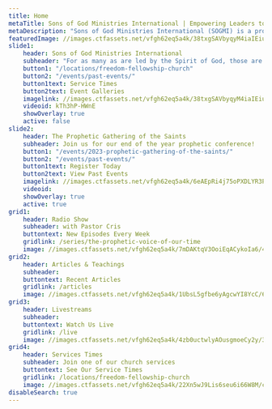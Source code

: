 ```yaml
---
title: Home
metaTitle: Sons of God Ministries International | Empowering Leaders to Empower Nations
metaDescription: "Sons of God Ministries International (SOGMI) is a prophetic and apostolic ministry. We focus on discipling the Body of Christ and spreading the Gospel throughout the world. We train believers to walk as overcomers in every area of life, build up the Body of Christ to go forth in the gifts of the Holy Spirit, and prepare God’s people for works of service until we all attain the full measure of the stature of Jesus Christ."
featuredImage: //images.ctfassets.net/vfgh62eq5a4k/38txgSAVbyqyM4iaIEiu8m/fd0ce8a519c635e7a8559e8ef0467dd2/download__3_.jpg
slide1: 
    header: Sons of God Ministries International
    subheader: "For as many as are led by the Spirit of God, those are the sons of God"
    button1: "/locations/freedom-fellowship-church"
    button2: "/events/past-events/"
    button1text: Service Times
    button2text: Event Galleries
    imagelink: //images.ctfassets.net/vfgh62eq5a4k/38txgSAVbyqyM4iaIEiu8m/fd0ce8a519c635e7a8559e8ef0467dd2/download__3_.jpg
    videoid: kTh3hP-HWnE
    showOverlay: true
    active: false 
slide2: 
    header: The Prophetic Gathering of the Saints
    subheader: Join us for our end of the year prophetic conference!
    button1: "/events/2023-prophetic-gathering-of-the-saints/"
    button2: "/events/past-events/"
    button1text: Register Today
    button2text: View Past Events
    imagelink: //images.ctfassets.net/vfgh62eq5a4k/6eAEpRi4j75oPXDLYR3PXR/19d05e0c2111a746d78727dbbe991b2b/ray-hennessy-gdTxVSAE5sk-unsplash.jpg
    videoid: 
    showOverlay: true
    active: true
grid1:
    header: Radio Show
    subheader: with Pastor Cris
    buttontext: New Episodes Every Week
    gridlink: /series/the-prophetic-voice-of-our-time
    image: //images.ctfassets.net/vfgh62eq5a4k/7mDAKtqV3OoiEqACykoIa6/4a6d3277b9deb857b30f5735771303fa/59de700b69f6bf000143ec7d_IMG_4878-as-Smart-Object-1-smaller-compressor.jpg
grid2:
    header: Articles & Teachings
    subheader:
    buttontext: Recent Articles
    gridlink: /articles
    image: //images.ctfassets.net/vfgh62eq5a4k/1UbsL5gfbe6yAgcwYI8YcC/6089f0fd2bc76a28a01c56f10f305b52/aaron-burden-40490-unsplash__1_.jpg
grid3:
    header: Livestreams
    subheader: 
    buttontext: Watch Us Live
    gridlink: /live
    image: //images.ctfassets.net/vfgh62eq5a4k/4zb0uctwlyAOusgmoeCy2y/38fef6f7dc2f6f592b83a9f5798f22c3/elliot-teo-379059-unsplash__1_.jpg
grid4:
    header: Services Times
    subheader: Join one of our church services
    buttontext: See Our Service Times
    gridlink: /locations/freedom-fellowship-church
    image: //images.ctfassets.net/vfgh62eq5a4k/22Xn5wJ9Lis6seu6i66W8M/c35e1635e0dc76a9e6415002a3e8e814/Pastor_Mike_Laughing_IMG_0148__1_.jpg
disableSearch: true
---
```

